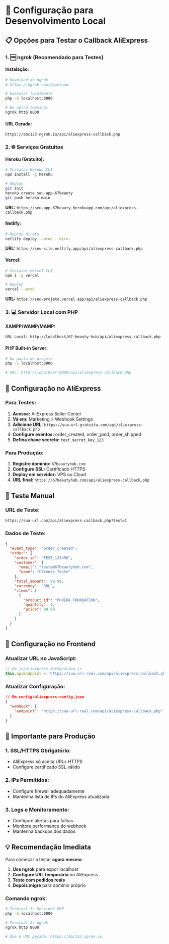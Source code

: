 # 🚀 Configuração para Desenvolvimento Local

## 📋 Opções para Testar o Callback AliExpress

### 1. 🆓 **ngrok (Recomendado para Testes)**

#### Instalação:
```bash
# Download do ngrok
# https://ngrok.com/download

# Executar localmente
php -S localhost:8000

# Em outro terminal
ngrok http 8000
```

#### URL Gerada:
```
https://abc123.ngrok.io/api/aliexpress-callback.php
```

### 2. 🌐 **Serviços Gratuitos**

#### **Heroku (Gratuito):**
```bash
# Instalar Heroku CLI
npm install -g heroku

# Deploy
git init
heroku create seu-app-67beauty
git push heroku main
```

**URL:** `https://seu-app-67beauty.herokuapp.com/api/aliexpress-callback.php`

#### **Netlify:**
```bash
# Deploy direto
netlify deploy --prod --dir=.
```

**URL:** `https://seu-site.netlify.app/api/aliexpress-callback.php`

#### **Vercel:**
```bash
# Instalar Vercel CLI
npm i -g vercel

# Deploy
vercel --prod
```

**URL:** `https://seu-projeto.vercel.app/api/aliexpress-callback.php`

### 3. 💻 **Servidor Local com PHP**

#### **XAMPP/WAMP/MAMP:**
```
URL Local: http://localhost/67-beauty-hub/api/aliexpress-callback.php
```

#### **PHP Built-in Server:**
```bash
# Na pasta do projeto
php -S localhost:8000

# URL: http://localhost:8000/api/aliexpress-callback.php
```

## 🔧 **Configuração no AliExpress**

### Para Testes:
1. **Acesse:** AliExpress Seller Center
2. **Vá em:** Marketing > Webhook Settings
3. **Adicione URL:** `https://sua-url-gratuita.com/api/aliexpress-callback.php`
4. **Configure eventos:** order_created, order_paid, order_shipped
5. **Defina chave secreta:** `test_secret_key_123`

### Para Produção:
1. **Registre domínio:** `67beautyhub.com`
2. **Configure SSL:** Certificado HTTPS
3. **Deploy em servidor:** VPS ou Cloud
4. **URL final:** `https://67beautyhub.com/api/aliexpress-callback.php`

## 🧪 **Teste Manual**

### URL de Teste:
```
https://sua-url.com/api/aliexpress-callback.php?test=1
```

### Dados de Teste:
```json
{
  "event_type": "order_created",
  "order": {
    "order_id": "TEST_123456",
    "customer": {
      "email": "teste@67beautyhub.com",
      "name": "Cliente Teste"
    },
    "total_amount": 99.99,
    "currency": "BRL",
    "items": [
      {
        "product_id": "PHOERA_FOUNDATION",
        "quantity": 1,
        "price": 99.99
      }
    ]
  }
}
```

## 📱 **Configuração no Frontend**

### Atualizar URL no JavaScript:
```javascript
// Em js/aliexpress-integration.js
this.apiEndpoint = 'https://sua-url-real.com/api/aliexpress-callback.php';
```

### Atualizar Configuração:
```json
// Em config/aliexpress-config.json
{
  "webhook": {
    "endpoint": "https://sua-url-real.com/api/aliexpress-callback.php"
  }
}
```

## 🚨 **Importante para Produção**

### 1. **SSL/HTTPS Obrigatório:**
- AliExpress só aceita URLs HTTPS
- Configure certificado SSL válido

### 2. **IPs Permitidos:**
- Configure firewall adequadamente
- Mantenha lista de IPs do AliExpress atualizada

### 3. **Logs e Monitoramento:**
- Configure alertas para falhas
- Monitore performance do webhook
- Mantenha backups dos dados

## 💡 **Recomendação Imediata**

Para começar a testar **agora mesmo**:

1. **Use ngrok** para expor localhost
2. **Configure URL temporária** no AliExpress
3. **Teste com pedidos reais**
4. **Depois migre** para domínio próprio

### Comando ngrok:
```bash
# Terminal 1: Servidor PHP
php -S localhost:8000

# Terminal 2: ngrok
ngrok http 8000

# Use a URL gerada: https://abc123.ngrok.io
```



